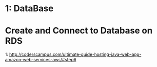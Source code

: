 # 1: DataBase 

# Create and Connect to Database on RDS
1: http://coderscampus.com/ultimate-guide-hosting-java-web-app-amazon-web-services-aws/#step6
